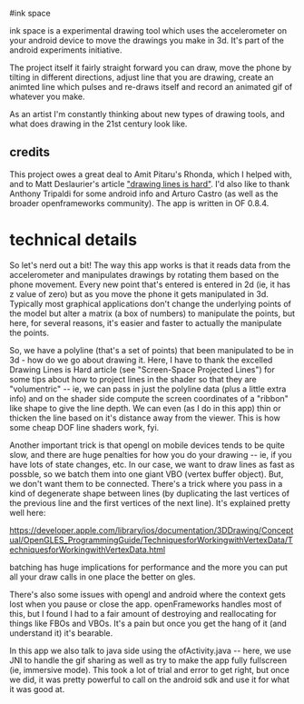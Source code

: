 #ink space

ink space is a experimental drawing tool which uses the accelerometer on your android device to move the drawings you make in 3d.  It's part of the android experiments initiative. 

The project itself it fairly straight forward you can draw, move the phone by tilting in different directions, adjust line that you are drawing, create an animted line which pulses and re-draws itself and record an animated gif of whatever you make. 

As an artist I'm constantly thinking about new types of drawing tools, and what does drawing in the 21st century look like. 

## credits
 
This project owes a great deal to Amit Pitaru's Rhonda, which I helped with, and to Matt Deslaurier's article ["drawing lines is hard"](http://mattdesl.svbtle.com/drawing-lines-is-hard). I'd also like to thank Anthony Tripaldi for some android info and Arturo Castro (as well as the broader openframeworks community).  The app is written in OF 0.8.4.

# technical details

So let's nerd out a bit!  The way this app works is that it reads data from the accelerometer and manipulates drawings by rotating them based on the phone movement. Every new point that's entered is entered in 2d (ie, it has z value of zero) but as you move the phone it gets manipulated in 3d.  Typically most graphical applications don't change the underlying points of the model but alter a matrix (a box of numbers) to manipulate the points, but here, for several reasons, it's easier and faster to actually the manipulate the points. 

So, we have a polyline (that's a set of points) that been manipulated to be in 3d - how do we go about drawing it.  Here, I have to thank the excelled Drawing Lines is Hard article (see "Screen-Space Projected Lines") for some tips about how to project lines in the shader so that they are "volumentric" -- ie, we can pass in just the polyline data (plus a little extra info) and on the shader side compute the screen coordinates of a "ribbon" like shape to give the line depth.  We can even (as I do in this app) thin or thicken the line based on it's distance away from the viewer.  This is how some cheap DOF line shaders work, fyi.  

Another important trick is that opengl on mobile devices tends to be quite slow, and there are huge penalties for how you do your drawing -- ie, if you have lots of state changes, etc.   In our case, we want to draw lines as fast as possble, so we batch them into one giant VBO (vertex buffer object).  But, we don't want them to be connected.  There's a trick where you pass in a kind of degenerate shape between lines (by duplicating the last vertices of the previous line and the first vertices of the next line).  It's explained pretty well here: 

https://developer.apple.com/library/ios/documentation/3DDrawing/Conceptual/OpenGLES_ProgrammingGuide/TechniquesforWorkingwithVertexData/TechniquesforWorkingwithVertexData.html

batching has huge implications for performance and the more you can put all your draw calls in one place the better on gles.

There's also some issues with opengl and android where the context gets lost when you pause or close the app.  openFrameworks handles most of this, but I found I had to a fair amount of destroying and reallocating for things like FBOs and VBOs.  It's a pain but once you get the hang of it (and understand it) it's bearable. 

In this app we also talk to java side using the ofActivity.java -- here, we use JNI to handle the gif sharing as well as try to make the app fully fullscreen (ie, immersive mode).  This took a lot of trial and error to get right, but once we did, it was pretty powerful to call on the android sdk and use it for what it was good at.

